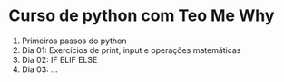# Curso de python com Teo Me Why
1. Primeiros passos do python
2. Dia 01: Exercícios de print, input e operações matemáticas
3. Dia 02: IF ELIF ELSE
4. Dia 03: ...
